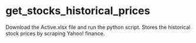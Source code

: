 # get_stocks_historical_prices
Download the Active.xlsx file and run the python script.
Stores the historical stock prices by scraping Yahoo! finance.
